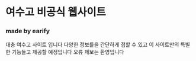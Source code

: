 # 여수고 비공식 웹사이트
### made by earify

대충 여수고 사이트 입니다
다양한 정보를을 간단하게 접할 수 있고
이 사이트만의 특별한 기능들고 제공할 예정입니다
오류 제보는 환영입니다 
